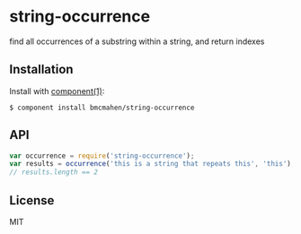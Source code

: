 
# string-occurrence

  find all occurrences of a substring within a string, and return indexes

## Installation

  Install with [component(1)](http://component.io):

    $ component install bmcmahen/string-occurrence

## API

```javascript
var occurrence = require('string-occurrence');
var results = occurrence('this is a string that repeats this', 'this');
// results.length == 2
```

## License

  MIT
